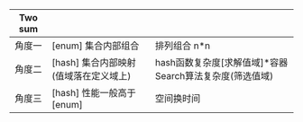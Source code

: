 |Two sum|||
|:---:|:---|:---|
|角度一 | [enum] 集合内部组合  | 排列组合 n*n |
|角度二 | [hash] 集合内部映射  (值域落在定义域上)| hash函数复杂度[求解值域]*容器Search算法复杂度(筛选值域)|
|角度三 | [hash] 性能一般高于[enum] | 空间换时间 |
